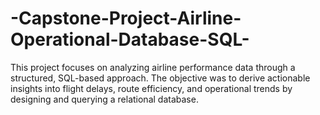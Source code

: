 # -Capstone-Project-Airline-Operational-Database-SQL-
This project focuses on analyzing airline performance data through a structured, SQL-based approach. The objective was to derive actionable insights into flight delays, route efficiency, and operational trends by designing and querying a relational database.
